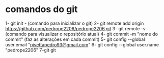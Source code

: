 # comandos do git
1- git init - (comando para inicializar o git)
2- git remote add origin https://github.com/pedrope2206/pedrope2206.git 
3- git remote -v (comando para visualizar o repositório atual)
4- git commit -m "nome do commit" (faz as alterações em cada commit)
5- git config --global user.email "pivettapedro93@gmail.com"
6- git config --global user.name "pedrope2206"
7-git  git